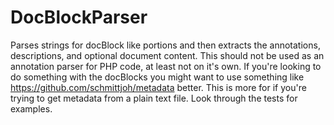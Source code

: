 DocBlockParser
==============

Parses strings for docBlock like portions and then extracts the annotations, descriptions, and optional document content. This should not be used as an annotation parser for PHP code, at least not on it's own. If you're looking to do something with the docBlocks you might want to use something like https://github.com/schmittjoh/metadata better. This is more for if you're trying to get metadata from a plain text file. Look through the tests for examples.
